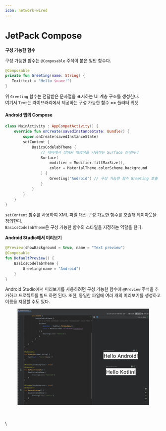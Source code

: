 ```yaml
---
icon: network-wired
---
```


# JetPack Compose

**구성 가능한 함수**

구성 가능한 함수는 `@Composable` 주석이 붙은 일반 함수다.

```kotlin
@Composable
private fun Greeting(name: String) {
   Text(text = "Hello $name!")
}
```

위 `Greeting` 함수는 전달받은 문자열을 표시하는 UI 계층 구조를 생성한다.\
여기서 `Text`는 라이브러리에서 제공하는 구성 가능한 함수  == 플러터 위젯&#x20;

#### Android 앱의 Compose <a href="#android-compose" id="android-compose"></a>

```kotlin
class MainActivity : AppCompatActivity() {
    override fun onCreate(savedInstanceState: Bundle?) {
        super.onCreate(savedInstanceState)
        setContent {
            BasicsCodelabTheme {
                // 테마에서 정의된 배경색을 사용하는 Surface 컨테이너
                Surface(
                    modifier = Modifier.fillMaxSize(),
                    color = MaterialTheme.colorScheme.background
                ) {
                    Greeting("Android") // 구성 가능한 함수 Greeting 호출
                }
            }
        }
    }
}
```

`setContent` 함수를 사용하여 XML 파일 대신 구성 가능한 함수를 호출해 레이아웃을 정의한다.\
`BasicsCodelabTheme`은 구성 가능한 함수의 스타일을 지정하는 역할을 한다.



**Android Studio에서 미리보기**

```kotlin
@Preview(showBackground = true, name = "Text preview")
@Composable
fun DefaultPreview() {
    BasicsCodelabTheme {
        Greeting(name = "Android")
    }
}
```

Android Studio에서 미리보기를 사용하려면 구성 가능한 함수에 `@Preview` 주석을 추가하고 프로젝트를 빌드 하면 된다. 또한, 동일한 파일에 여러 개의 미리보기를 생성하고 이름을 지정할 수도 있다.

<figure><img src="../../.gitbook/assets/image (1) (1) (1) (1) (1) (1) (1).png" alt=""><figcaption></figcaption></figure>



\
\
\
